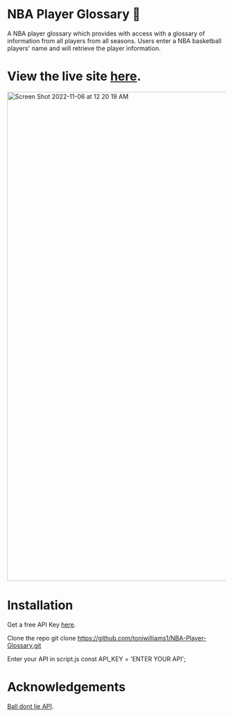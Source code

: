 # NBA Player Glossary  🏀
 
A NBA player glossary which provides with access with a glossary of information from all players from all seasons. Users enter a NBA basketball players' name and will retrieve the player information. 


# View the live site [here](https://nbaglossary.netlify.app).

<img width="1125" alt="Screen Shot 2022-11-06 at 12 20 19 AM" src="https://user-images.githubusercontent.com/100317017/200154003-f24573ce-db07-4128-a2d3-ff25c49695d7.png">


# Installation

Get a free API Key [here](https://www.balldontlie.io/#players).

Clone the repo git clone https://github.com/toniwilliams1/NBA-Player-Glossary.git

Enter your API in script.js const API_KEY = 'ENTER YOUR API';

# Acknowledgements

[Ball dont lie API](https://www.balldontlie.io/#players).









